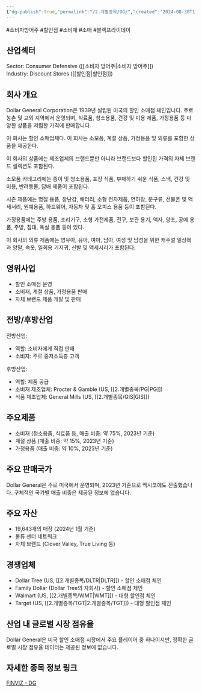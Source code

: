 ```yaml
---
{"dg-publish":true,"permalink":"/2.개별종목/DG/","created":"2024-08-30T11:07:36.986+09:00","updated":"2025-06-03T20:05:58.697+09:00"}
---
```


#소비자방어주 #할인점 #소비재 #소매 #블랙프라이데이 

## 산업섹터

Sector: Consumer Defensive ([[소비자 방어주\|소비자 방어주]])  
Industry: Discount Stores ([[할인점\|할인점]])

## 회사 개요

Dollar General Corporation은 1939년 설립된 미국의 할인 소매점 체인입니다. 주로 농촌 및 교외 지역에서 운영되며, 식료품, 청소용품, 건강 및 미용 제품, 가정용품 등 다양한 상품을 저렴한 가격에 판매합니다.

이 회사는 할인 소매업체다. 이 회사는 소모품, 계절 상품, 가정용품 및 의류를 포함한 상품을 제공한다.  

이 회사의 상품에는 제조업체의 브랜드뿐만 아니라 브랜드보다 할인된 가격의 자체 브랜드 셀렉션도 포함된다.  
  
소모품 카테고리에는 종이 및 청소용품, 포장 식품, 부패하기 쉬운 식품, 스낵, 건강 및 미용, 반려동물, 담배 제품이 포함된다.  

시즌 제품에는 명절 용품, 장난감, 배터리, 소형 전자제품, 연하장, 문구류, 선불폰 및 액세서리, 원예용품, 하드웨어, 자동차 및 홈 오피스 용품 등이 포함된다.  
  
가정용품에는 주방 용품, 조리기구, 소형 가전제품, 전구, 보관 용기, 액자, 양초, 공예 용품, 주방, 침대, 욕실 용품 등이 있다.  

이 회사의 의류 제품에는 영유아, 유아, 여아, 남아, 여성 및 남성을 위한 캐주얼 일상복과 양말, 속옷, 일회용 기저귀, 신발 및 액세서리가 포함된다.

## 영위사업

- 할인 소매점 운영
- 소비재, 계절 상품, 가정용품 판매
- 자체 브랜드 제품 개발 및 판매

## 전방/후방산업

전방산업:

- 역할: 소비자에게 직접 판매
- 소비자: 주로 중저소득층 고객

후방산업:

- 역할: 제품 공급
- 소비재 제조업체: Procter & Gamble (US, [[2.개별종목/PG\|PG]])
- 식품 제조업체: General Mills (US, [[2.개별종목/GIS\|GIS]])

## 주요제품

- 소비재 (청소용품, 식료품 등, 매출 비중: 약 75%, 2023년 기준)
- 계절 상품 (매출 비중: 약 15%, 2023년 기준)
- 가정용품 (매출 비중: 약 10%, 2023년 기준)

## 주요 판매국가

Dollar General은 주로 미국에서 운영되며, 2023년 기준으로 멕시코에도 진출했습니다. 구체적인 국가별 매출 비중은 제공된 정보에 없습니다.

## 주요 자산

- 19,643개의 매장 (2024년 1월 기준)
- 물류 센터 네트워크
- 자체 브랜드 (Clover Valley, True Living 등)

## 경쟁업체

- Dollar Tree (US, [[2.개별종목/DLTR\|DLTR]]) - 할인 소매점 체인
- Family Dollar (Dollar Tree의 자회사) - 할인 소매점 체인
- Walmart (US, [[2.개별종목/WMT\|WMT]]) - 대형 할인점 체인
- Target (US, [[2.개별종목/TGT\|2.개별종목/TGT]]) - 대형 할인점 체인

## 산업 내 글로벌 시장 점유율

Dollar General은 미국 할인 소매점 시장에서 주요 플레이어 중 하나이지만, 정확한 글로벌 시장 점유율 데이터는 제공된 정보에 없습니다.

## 자세한 종목 정보 링크

[FINVIZ - DG](https://finviz.com/quote.ashx?t=DG)
